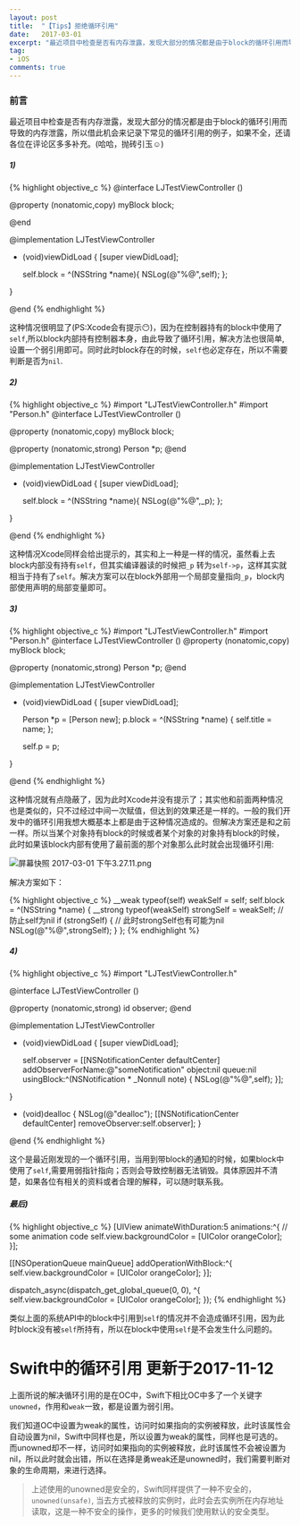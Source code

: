 ```yaml
---
layout: post
title:  "【Tips】拒绝循环引用"
date:   2017-03-01
excerpt: "最近项目中检查是否有内存泄露，发现大部分的情况都是由于block的循环引用而导致的内存泄露，所以借此机会来记录下常见的循环引用的例子，如果不全，还请各位在评论区多多补充。"
tag:
- iOS
comments: true
---
```



### 前言
最近项目中检查是否有内存泄露，发现大部分的情况都是由于block的循环引用而导致的内存泄露，所以借此机会来记录下常见的循环引用的例子，如果不全，还请各位在评论区多多补充。(哈哈，抛砖引玉☺️)


#####  1)

{% highlight objective_c %}
@interface LJTestViewController ()

@property (nonatomic,copy) myBlock block;

@end

@implementation LJTestViewController

- (void)viewDidLoad {
    [super viewDidLoad];
    
    self.block = ^(NSString *name){
        NSLog(@"%@",self);
    };
    
}

@end
{% endhighlight %}

这种情况很明显了(PS:Xcode会有提示😶)，因为在控制器持有的block中使用了`self`,所以block内部持有控制器本身，由此导致了循环引用，解决方法也很简单,设置一个弱引用即可。同时此时block存在的时候，`self`也必定存在，所以不需要判断是否为`nil`.


#####  2)

{% highlight objective_c %}
#import "LJTestViewController.h"
#import "Person.h"
@interface LJTestViewController ()

@property (nonatomic,copy) myBlock block;

@property (nonatomic,strong) Person *p;
@end

@implementation LJTestViewController

- (void)viewDidLoad {
    [super viewDidLoad];
    
    self.block = ^(NSString *name){
        NSLog(@"%@",_p);
    };
    
}


@end
{% endhighlight %}

这种情况Xcode同样会给出提示的，其实和上一种是一样的情况，虽然看上去block内部没有持有`self`，但其实编译器读的时候把`_p` 转为`self->p`，这样其实就相当于持有了`self`。解决方案可以在block外部用一个局部变量指向`_p`，block内部使用声明的局部变量即可。


#####  3)

{% highlight objective_c %}
#import "LJTestViewController.h"
#import "Person.h"
@interface LJTestViewController ()
@property (nonatomic,copy) myBlock block;


@property (nonatomic,strong) Person *p;
@end

@implementation LJTestViewController

- (void)viewDidLoad {
    [super viewDidLoad];
    
    
    Person *p = [Person new];
    p.block = ^(NSString *name) {
        self.title = name;
    };
    
    self.p = p;

}

@end
{% endhighlight %}

这种情况就有点隐蔽了，因为此时Xcode并没有提示了；其实他和前面两种情况也是类似的，只不过经过中间一次赋值，但达到的效果还是一样的。一般的我们开发中的循环引用我想大概基本上都是由于这种情况造成的。但解决方案还是和之前一样。所以当某个对象持有block的时候或者某个对象的对象持有block的时候，此时如果该block内部有使用了最前面的那个对象那么此时就会出现循环引用:

![屏幕快照 2017-03-01 下午3.27.11.png]({{site.url}}/assets/images/blog/retain_cycle.png)

解决方案如下：

{% highlight objective_c %}
    __weak typeof(self) weakSelf = self;
    self.block = ^(NSString *name) {
        __strong typeof(weakSelf) strongSelf = weakSelf;  // 防止self为nil
        if (strongSelf) { // 此时strongSelf也有可能为nil
            NSLog(@"%@",strongSelf);
        }
    };
{% endhighlight %}


#####  4)

{% highlight objective_c %}
#import "LJTestViewController.h"

@interface LJTestViewController ()

@property (nonatomic,strong) id<NSObject> observer;
@end

@implementation LJTestViewController

- (void)viewDidLoad {
    [super viewDidLoad];
    
    
    self.observer = [[NSNotificationCenter defaultCenter] addObserverForName:@"someNotification" object:nil queue:nil usingBlock:^(NSNotification * _Nonnull note) {
        NSLog(@"%@",self);
    }];


}

- (void)dealloc {
    NSLog(@"dealloc");
    [[NSNotificationCenter defaultCenter] removeObserver:self.observer];
}

@end
{% endhighlight %}

这个是最近刚发现的一个循环引用，当用到带block的通知的时候，如果block中使用了`self`,需要用弱指针指向；否则会导致控制器无法销毁。具体原因并不清楚，如果各位有相关的资料或者合理的解释，可以随时联系我。


#####  最后)

{% highlight objective_c %}
[UIView animateWithDuration:5 animations:^{
    // some animation code
    self.view.backgroundColor = [UIColor orangeColor];
}];


[[NSOperationQueue mainQueue] addOperationWithBlock:^{
    self.view.backgroundColor = [UIColor orangeColor];
}];



dispatch_async(dispatch_get_global_queue(0, 0), ^{
    self.view.backgroundColor = [UIColor orangeColor];
});
{% endhighlight %}

类似上面的系统API中的block中引用到`self`的情况并不会造成循环引用，因为此时block没有被`self`所持有，所以在block中使用`self`是不会发生什么问题的。


# Swift中的循环引用 更新于2017-11-12

上面所说的解决循环引用的是在OC中，Swift下相比OC中多了一个关键字`unowned`，作用和`weak`一致，都是设置为弱引用。

我们知道OC中设置为weak的属性，访问时如果指向的实例被释放，此时该属性会自动设置为nil，Swift中同样也是，所以设置为weak的属性，同样也是可选的。
而unowned却不一样，访问时如果指向的实例被释放，此时该属性不会被设置为nil，所以此时就会出错，所以在选择是勇weak还是unowned时，我们需要判断对象的生命周期，来进行选择。

> 上述使用的unowned是安全的，Swift同样提供了一种不安全的，`unowned(unsafe)`, 当去方式被释放的实例时，此时会去实例所在内存地址读取，这是一种不安全的操作，更多的时候我们使用默认的安全类型。

